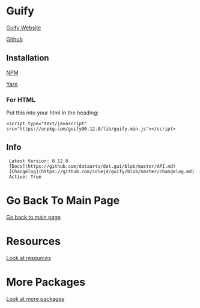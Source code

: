 # Guify
 
  [Guify Website](https://jons.website/projects/guify/) 
  
  [Github](https://github.com/colejd/guify)
  
   ## Installation
  
   [NPM](https://www.npmjs.com/package/guify)
  
   [Yarn](https://yarnpkg.com/package/guify)
  
   ### For HTML
  
   Put this into your html in the heading:
   
   ```<script type="text/javascript" src="https://unpkg.com/guify@0.12.0/lib/guify.min.js"></script>```

   ## Info
  
     Latest Version: 0.12.0
     [Docs](https://github.com/dataarts/dat.gui/blob/master/API.md)
     [Changelog](https://github.com/colejd/guify/blob/master/changelog.md)
     Active: True

# Go Back To Main Page

[Go back to main page](https://github.com/LightLordYT/Useful-Packages-NPM-YARN-#readme)

# Resources

[Look at resources](https://github.com/LightLordYT/Useful-Packages-NPM-YARN-#resources) 

# More Packages

[Look at more packages](https://github.com/LightLordYT/Useful-Packages-NPM-YARN-/blob/main/Packages)
